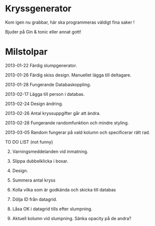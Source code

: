 ﻿Kryssgenerator
==============
Kom igen nu grabbar, här ska programmeras väldigt fina saker ! 

Bjuder på Gin & tonic eller annat gott!

Milstolpar
==============
2013-01-22 Färdig slumpgenerator.

2013-01-26 Färdig skiss design. Manuellet lägga till deltagare.

2013-01-28 Fungerande Databaskoppling.

2013-02-17 Lägga till person i databas.

2013-02-24 Design ändring.

2013-02-26 Antal kryssuppgifter går att ändra.

2013-02-28 Fungerande randomfunktion och mindre styling.

2013-03-05 Random fungerar på vald kolumn och specificerar rätt rad.


TO DO LIST (not funny)

2. Varningsmeddelanden vid inmatning.

3. Slippa dubbelklicka i boxar.

7. Design.

8. Summera antal kryss

9. Kolla vilka som är godkända och skicka till databas

10. Dölja ID från datagrid.

11. Låsa OK i datagrid tills efter slumpning.

12. Aktuell kolumn vid slumpning. Sänka opacity på de andra?
